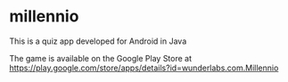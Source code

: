 # millennio

This is a quiz app developed for Android in Java

The game is available on the Google Play Store at https://play.google.com/store/apps/details?id=wunderlabs.com.Millennio
